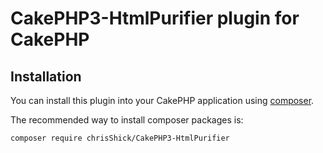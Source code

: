 # CakePHP3-HtmlPurifier plugin for CakePHP

## Installation

You can install this plugin into your CakePHP application using [composer](http://getcomposer.org).

The recommended way to install composer packages is:

```
composer require chrisShick/CakePHP3-HtmlPurifier
```
